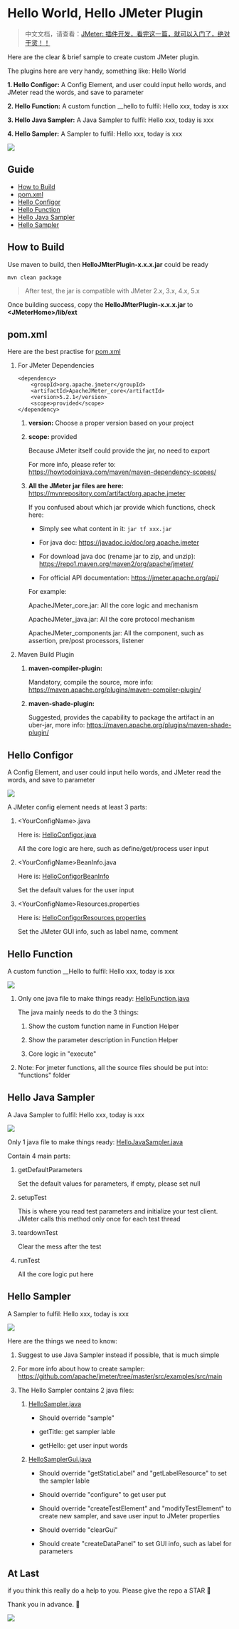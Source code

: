 Hello World, Hello JMeter Plugin
====================

> 中文文档，请查看：[JMeter: 插件开发，看完这一篇，就可以入门了，绝对干货！！](https://mp.weixin.qq.com/s/aW-p4HxbqsyAcipZjygA6Q)

Here are the clear & brief sample to create custom JMeter plugin.

The plugins here are very handy, something like: Hello World

**1. Hello Configor:** A Config Element, and user could input hello words, and JMeter read the words, and save to parameter

**2. Hello Function:** A custom function __hello to fulfil: Hello xxx, today is xxx

**3. Hello Java Sampler:** A Java Sampler to fulfil: Hello xxx, today is xxx

**4. Hello Sampler:** A Sampler to fulfil: Hello xxx, today is xxx

![](images/HelloJemterPlugin.gif)

## Guide

- [How to Build](#how-to-build)
- [pom.xml](#pomxml)
- [Hello Configor](#hello-configor)
- [Hello Function](#hello-function)
- [Hello Java Sampler](#hello-java-function)
- [Hello Sampler](#hello-sampler)

## How to Build

Use maven to build, then **HelloJMterPlugin-x.x.x.jar** could be ready

``` 
mvn clean package
```

> After test, the jar is compatible with JMeter 2.x, 3.x, 4.x, 5.x

Once building success, copy the **HelloJMterPlugin-x.x.x.jar** to **\<JMeterHome\>/lib/ext**

## pom.xml

Here are the best practise for [pom.xml](https://github.com/Bugazelle/hello-jmeter-plugin/blob/master/pom.xml)

1. For JMeter Dependencies

    ```
    <dependency>
        <groupId>org.apache.jmeter</groupId>
        <artifactId>ApacheJMeter_core</artifactId>
        <version>5.2.1</version>
        <scope>provided</scope>
    </dependency>
    ```

    1) **version:** Choose a proper version based on your project

    2) **scope:** provided
     
       Because JMeter itself could provide the jar, no need to export
       
       For more info, please refer to: https://howtodoinjava.com/maven/maven-dependency-scopes/
        
    3) **All the JMeter jar files are here:** https://mvnrepository.com/artifact/org.apache.jmeter
       
       If you confused about which jar provide which functions, check here:
           
       - Simply see what content in it: `jar tf xxx.jar`
           
       - For java doc: https://javadoc.io/doc/org.apache.jmeter
             
       - For download java doc (rename jar to zip, and unzip): https://repo1.maven.org/maven2/org/apache/jmeter/
        
       - For official API documentation: https://jmeter.apache.org/api/

       For example:
       
       ApacheJMeter_core.jar: All the core logic and mechanism
       
       ApacheJMeter_java.jar: All the core protocol mechanism
       
       ApacheJMeter_components.jar: All the component, such as assertion, pre/post processors, listener

2. Maven Build Plugin
    
     1) **maven-compiler-plugin:** 
     
        Mandatory, compile the source, more info: https://maven.apache.org/plugins/maven-compiler-plugin/
    
     2) **maven-shade-plugin:**
      
        Suggested, provides the capability to package the artifact in an uber-jar, more info: https://maven.apache.org/plugins/maven-shade-plugin/
    
## Hello Configor

A Config Element, and user could input hello words, and JMeter read the words, and save to parameter

![](images/HelloConfigor.png)

A JMeter config element needs at least 3 parts:

1. \<YourConfigName\>.java

   Here is: [HelloConfigor.java](https://github.com/Bugazelle/hello-jmeter-plugin/blob/master/src/main/java/hello/jmeter/helloconfigor/HelloConfigor.java)
    
   All the core logic are here, such as define/get/process user input
    
2. \<YourConfigName\>BeanInfo.java
   
   Here is: [HelloConfigorBeanInfo](https://github.com/Bugazelle/hello-jmeter-plugin/blob/master/src/main/java/hello/jmeter/helloconfigor/HelloConfigorBeanInfo.java)
   
   Set the default values for the user input

3. \<YourConfigName\>Resources.properties

   Here is: [HelloConfigorResources.properties](https://github.com/Bugazelle/hello-jmeter-plugin/blob/master/src/main/java/hello/jmeter/helloconfigor/HelloConfigorResources.properties)
   
   Set the JMeter GUI info, such as label name, comment

## Hello Function

A custom function __Hello to fulfil: Hello xxx, today is xxx

![](images/HelloFunction.png)

1. Only one java file to make things ready: [HelloFunction.java](https://github.com/Bugazelle/hello-jmeter-plugin/blob/master/src/main/java/hello/jmeter/functions/HelloFunction.java)

   The java mainly needs to do the 3 things:
   
   1) Show the custom function name in Function Helper
   
   2) Show the parameter description in Function Helper
   
   3) Core logic in "execute"
   
2. Note: For jmeter functions, all the source files should be put into: "functions" folder
   
## Hello Java Sampler

A Java Sampler to fulfil: Hello xxx, today is xxx

![](images/HelloJavaSampler.png)

Only 1 java file to make things ready: [HelloJavaSampler.java](https://github.com/Bugazelle/hello-jmeter-plugin/blob/master/src/main/java/hello/jmeter/hellojavasampler/HelloJavaSampler.java)

Contain 4 main parts:

1. getDefaultParameters

   Set the default values for parameters, if empty, please set null

2. setupTest

   This is where you read test parameters and initialize your test client. JMeter calls this method only once for each test thread

3. teardownTest

   Clear the mess after the test
   
4. runTest

   All the core logic put here

## Hello Sampler

A Sampler to fulfil: Hello xxx, today is xxx

![](images/HelloSampler.png)

Here are the things we need to know:

1. Suggest to use Java Sampler instead if possible, that is much simple

2. For more info about how to create sampler: https://github.com/apache/jmeter/tree/master/src/examples/src/main

3. The Hello Sampler contains 2 java files:

   1) [HelloSampler.java](https://github.com/Bugazelle/hello-jmeter-plugin/blob/master/src/main/java/hello/jmeter/hellosampler/HelloSampler.java)
   
      - Should override "sample"
      
      - getTitle: get sampler lable
      
      - getHello: get user input words
      
    2) [HelloSamplerGui.java](https://github.com/Bugazelle/hello-jmeter-plugin/blob/master/src/main/java/hello/jmeter/hellosampler/gui/HelloSamplerGui.java)
    
       - Should override "getStaticLabel" and "getLabelResource" to set the sampler lable
       
       - Should override "configure" to get user put
       
       - Should override "createTestElement" and "modifyTestElement" to create new sampler, and save user input to JMeter properties
       
       - Should override "clearGui"
       
       - Should create "createDataPanel" to set GUI info, such as label for parameters


## At Last

if you think this really do a help to you.
Please give the repo a STAR 🌟

Thank you in advance. 🥳

![](images/Hello.gif)
